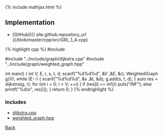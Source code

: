 {% include mathjax.html %}



## Implementation

- [GitHub]({{ site.github.repository_url }}/blob/master/cpp/src/GRL_1_A.cpp)

{% highlight cpp %}
#include <cstdio>

#include "../include/graph/dijkstra.cpp"
#include "../include/graph/weighted_graph.hpp"

int main() {
  int V, E, r, s, t, d;
  scanf("%d%d%d", &V ,&E, &r);
  WeightedGraph<int> g(V);
  while (E--) {
    scanf("%d%d%d", &s ,&t, &d);
    g.add(s, t, d);
  }
  auto res = dijkstra(g, r);
  for (int i = 0; i < V; ++i) {
    if (res[i] == inf<int>()) puts("INF");
    else printf("%d\n", res[i]);
  }
  return 0;
}
{% endhighlight %}

### Includes

- [dijkstra.cpp](../include/graph/dijkstra)
- [weighted_graph.hpp](../include/graph/weighted_graph)

[Back](..)
